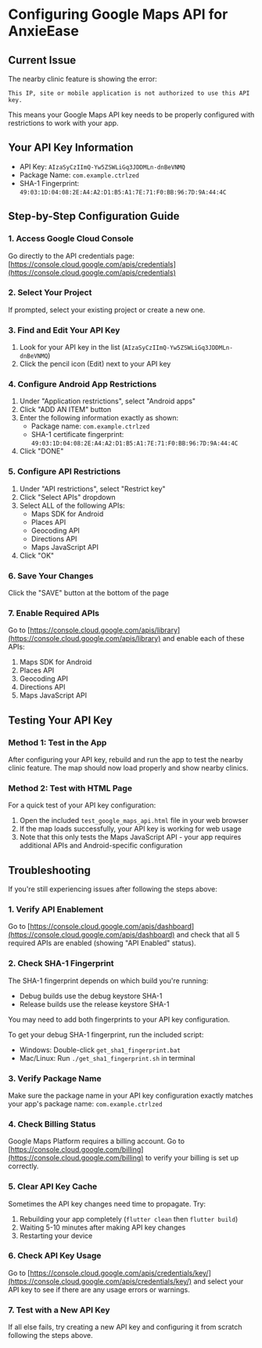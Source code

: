 # Configuring Google Maps API for AnxieEase

## Current Issue

The nearby clinic feature is showing the error:

```
This IP, site or mobile application is not authorized to use this API key.
```

This means your Google Maps API key needs to be properly configured with restrictions to work with your app.

## Your API Key Information

- API Key: `AIzaSyCzIImQ-Yw5ZSWLiGq3JDDMLn-dnBeVNMQ`
- Package Name: `com.example.ctrlzed`
- SHA-1 Fingerprint: `49:03:1D:04:08:2E:A4:A2:D1:B5:A1:7E:71:F0:BB:96:7D:9A:44:4C`

## Step-by-Step Configuration Guide

### 1. Access Google Cloud Console

Go directly to the API credentials page:
[https://console.cloud.google.com/apis/credentials](https://console.cloud.google.com/apis/credentials)

### 2. Select Your Project

If prompted, select your existing project or create a new one.

### 3. Find and Edit Your API Key

1. Look for your API key in the list (`AIzaSyCzIImQ-Yw5ZSWLiGq3JDDMLn-dnBeVNMQ`)
2. Click the pencil icon (Edit) next to your API key

### 4. Configure Android App Restrictions

1. Under "Application restrictions", select "Android apps"
2. Click "ADD AN ITEM" button
3. Enter the following information exactly as shown:
   - Package name: `com.example.ctrlzed`
   - SHA-1 certificate fingerprint: `49:03:1D:04:08:2E:A4:A2:D1:B5:A1:7E:71:F0:BB:96:7D:9A:44:4C`
4. Click "DONE"

### 5. Configure API Restrictions

1. Under "API restrictions", select "Restrict key"
2. Click "Select APIs" dropdown
3. Select ALL of the following APIs:
   - Maps SDK for Android
   - Places API
   - Geocoding API
   - Directions API
   - Maps JavaScript API
4. Click "OK"

### 6. Save Your Changes

Click the "SAVE" button at the bottom of the page

### 7. Enable Required APIs

Go to [https://console.cloud.google.com/apis/library](https://console.cloud.google.com/apis/library) and enable each of these APIs:

1. Maps SDK for Android
2. Places API
3. Geocoding API
4. Directions API
5. Maps JavaScript API

## Testing Your API Key

### Method 1: Test in the App

After configuring your API key, rebuild and run the app to test the nearby clinic feature. The map should now load properly and show nearby clinics.

### Method 2: Test with HTML Page

For a quick test of your API key configuration:

1. Open the included `test_google_maps_api.html` file in your web browser
2. If the map loads successfully, your API key is working for web usage
3. Note that this only tests the Maps JavaScript API - your app requires additional APIs and Android-specific configuration

## Troubleshooting

If you're still experiencing issues after following the steps above:

### 1. Verify API Enablement

Go to [https://console.cloud.google.com/apis/dashboard](https://console.cloud.google.com/apis/dashboard) and check that all 5 required APIs are enabled (showing "API Enabled" status).

### 2. Check SHA-1 Fingerprint

The SHA-1 fingerprint depends on which build you're running:

- Debug builds use the debug keystore SHA-1
- Release builds use the release keystore SHA-1

You may need to add both fingerprints to your API key configuration.

To get your debug SHA-1 fingerprint, run the included script:

- Windows: Double-click `get_sha1_fingerprint.bat`
- Mac/Linux: Run `./get_sha1_fingerprint.sh` in terminal

### 3. Verify Package Name

Make sure the package name in your API key configuration exactly matches your app's package name:
`com.example.ctrlzed`

### 4. Check Billing Status

Google Maps Platform requires a billing account. Go to [https://console.cloud.google.com/billing](https://console.cloud.google.com/billing) to verify your billing is set up correctly.

### 5. Clear API Key Cache

Sometimes the API key changes need time to propagate. Try:

1. Rebuilding your app completely (`flutter clean` then `flutter build`)
2. Waiting 5-10 minutes after making API key changes
3. Restarting your device

### 6. Check API Key Usage

Go to [https://console.cloud.google.com/apis/credentials/key/](https://console.cloud.google.com/apis/credentials/key/) and select your API key to see if there are any usage errors or warnings.

### 7. Test with a New API Key

If all else fails, try creating a new API key and configuring it from scratch following the steps above.
